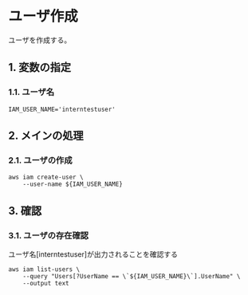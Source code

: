 <!-- omit in toc -->
# ユーザ作成

ユーザを作成する。

## 1. 変数の指定

### 1.1. ユーザ名

    IAM_USER_NAME='interntestuser'

## 2. メインの処理

### 2.1. ユーザの作成

    aws iam create-user \
        --user-name ${IAM_USER_NAME}

## 3. 確認

### 3.1. ユーザの存在確認

ユーザ名[interntestuser]が出力されることを確認する

    aws iam list-users \
        --query "Users[?UserName == \`${IAM_USER_NAME}\`].UserName" \
        --output text
